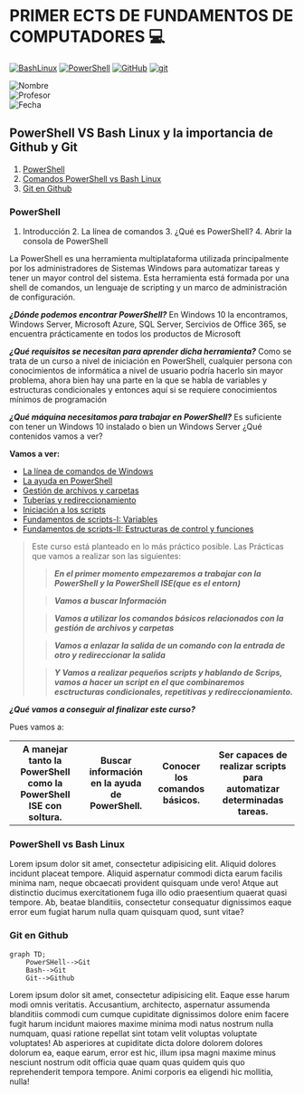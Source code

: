 

# PRIMER ECTS DE FUNDAMENTOS DE COMPUTADORES 💻

[![BashLinux](https://img.shields.io/badge/gnu%20bash-%234EAA25.svg?&style=for-the-badge&logo=gnu%20bash&logoColor=white)](#ComparativaBash)
[![PowerShell](https://img.shields.io/badge/powershell-%235391FE.svg?&style=for-the-badge&logo=powershell&logoColor=white)](#PowerShell)
[![GitHub](https://img.shields.io/badge/github-%23181717.svg?&style=for-the-badge&logo=github&logoColor=white)](#Github)
[![git](https://img.shields.io/badge/git-%23F05032.svg?&style=for-the-badge&logo=git&logoColor=white)](#Github)

![Nombre](https://img.shields.io/badge/Nombre:-Jose%20Luis%20Obiang%20Ela%20Nanguan-orange) <br>
![Profesor](https://img.shields.io/badge/Profesor:-Francisco%20Fernandez%20de%20Vega-orange) <br>
![Fecha](https://img.shields.io/badge/Fecha-27%2F04%2F2022-orange)

<h2>PowerShell VS Bash Linux y la importancia de Github y Git</h2>
<ol>
<li><a href="#PowerShell">PowerShell</a></li>
<li><a href="#ComparativaBash">Comandos PowerShell vs Bash Linux</a></li>
<li><a href="#Github">Git en Github</a></li>
</ol>

<h3>PowerShell</h3>

1. Introducción 2. La línea de comandos 3. ¿Qué es PowerShell? 4. Abrir la consola de PowerShell

<p id="PowerShell">La PowerShell es una herramienta multiplataforma utilizada principalmente por los administradores de Sistemas Windows para automatizar tareas y tener un mayor control del sistema.
Esta herramienta está formada por una shell de comandos, un lenguaje de scripting y un marco de administración de configuración.

***¿Dónde podemos encontrar PowerShell?*** En Windows 10 la encontramos, Windows Server, Microsoft Azure, SQL Server, Sercivios de Office 365, se encuentra prácticamente en todos los productos de Microsoft

***¿Qué requisitos se necesitan para aprender dicha herramienta?***
Como se trata de un curso a nivel de iniciación en PowerShell, cualquier persona con conocimientos de informática a nivel de usuario podría hacerlo sin mayor problema, ahora bien hay una parte en la que se habla de variables y estructuras condicionales y entonces aquí si se requiere conocimientos mínimos de programación

***¿Qué máquina necesitamos para trabajar en PowerShell?***
Es suficiente con tener un Windows 10 instalado o bien un Windows Server
¿Qué contenidos vamos a ver?

**Vamos a ver:**
</p>
<ul>
<li><a href="#Comandos">La línea de comandos de Windows</a></li>
<li><a href="#Ayuda">La ayuda en PowerShell</a></li>
<li><a href="#Archivos">Gestión de archivos y carpetas</a></li>
<li><a href="#Tuberias">Tuberías y redireccionamiento</a></li>
<li><a href="#Scripts">Iniciación a los scripts</a></li>
<li><a href="#F1">Fundamentos de scripts-I: Variables</a></li>
<li><a href="F2">Fundamentos de scripts-II: Estructuras de control y funciones</a></li>
</ul>

>Este curso está planteado en lo más práctico posible. Las Prácticas que vamos a realizar son las siguientes:
> 
> >___En el primer momento empezaremos a trabajar con la PowerShell y la PowerShell ISE(que es el entorn)___
> 
> >___Vamos a buscar Información___
> 
> >___Vamos a utilizar los comandos básicos relacionados con la gestión de archivos y carpetas___
>
>> ___Vamos a enlazar la salida de un comando con la entrada de otro y redireccionar la salida___
> 
>>___Y Vamos a realizar pequeños scripts y hablando de Scrips, vamos a hacer un script en el que combinaremos esctructuras condicionales, repetitivas y redireccionamiento.___

***¿Qué vamos a conseguir al finalizar este curso?***

Pues vamos a:
<table>
<tr>
<th><strong>A manejar tanto la PowerShell como la PowerShell ISE con soltura.</strong></th>
<th><strong>Buscar información en la ayuda de PowerShell.</strong></th>
<th><strong>Conocer los comandos básicos.</strong></th>
<th><strong>Ser capaces de realizar scripts para automatizar determinadas tareas.</strong></th>
</tr>
</table>

<h3>PowerShell vs Bash Linux</h3>
<p id="ComparativaBash">Lorem ipsum dolor sit amet, consectetur adipisicing elit. Aliquid dolores incidunt placeat tempore. Aliquid aspernatur commodi dicta earum facilis minima nam, neque obcaecati provident quisquam unde vero! Atque aut distinctio ducimus exercitationem fuga illo odio praesentium quaerat quasi tempore. Ab, beatae blanditiis, consectetur consequatur dignissimos eaque error eum fugiat harum nulla quam quisquam quod, sunt vitae?</p>
<h3>Git en Github</h3>

```mermaid
graph TD;
    PowerSHell-->Git
    Bash-->Git
    Git-->Github
```
<p id="Github">Lorem ipsum dolor sit amet, consectetur adipisicing elit. Eaque esse harum modi omnis veritatis. Accusantium, architecto, aspernatur assumenda blanditiis commodi cum cumque cupiditate dignissimos dolore enim facere fugit harum incidunt maiores maxime minima modi natus nostrum nulla numquam, quasi ratione repellat sint totam velit voluptas voluptate voluptates! Ab asperiores at cupiditate dicta dolore dolorem dolores dolorum ea, eaque earum, error est hic, illum ipsa magni maxime minus nesciunt nostrum odit officia quae quam quas quidem quis quo reprehenderit tempora tempore. Animi corporis ea eligendi hic mollitia, nulla!</p>

